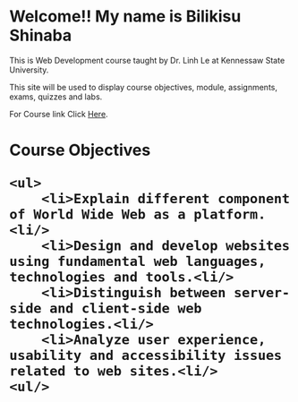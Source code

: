 <html lang="en">
<head>
    <meta charset="UTF-8">
  
</head>
<body>
<h1>  Welcome!! My name is Bilikisu Shinaba  </h1>

<p> This is Web Development course taught by Dr. Linh Le at Kennessaw State University. </p>
<p> This site will be used to display course objectives, module, assignments, exams,
    quizzes and labs. </p>
<p> For Course link Click <a href="http://it5443.azurewebsites.net/">Here</a>. </p>

<h1> Course Objectives <h/>

    <ul>
        <li>Explain different component of World Wide Web as a platform.<li/>
        <li>Design and develop websites using fundamental web languages, technologies and tools.<li/>
        <li>Distinguish between server-side and client-side web technologies.<li/>
        <li>Analyze user experience, usability and accessibility issues related to web sites.<li/>
    <ul/>





